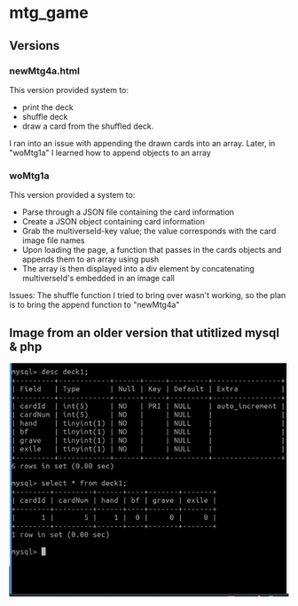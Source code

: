 # mtg_game

## Versions


### newMtg4a.html
This version provided system to:
* print the deck
* shuffle deck
* draw a card from the shuffled deck.

I ran into an issue with appending the drawn cards into an array. Later, in "woMtg1a" I learned how to append objects to an array

### woMtg1a
This version provided a system to:
* Parse through a JSON file containing the card information
* Create a JSON object containing card information
* Grab the multiverseId-key value; the value corresponds with the card image file names
* Upon loading the page, a function that passes in the cards objects and appends them to an array using push
* The array is then displayed into a div element by concatenating multiverseId's embedded in an image call

Issues: The shuffle function I tried to bring over wasn't working, so the plan is to bring the append function to "newMtg4a"

## Image from an older version that utitlized mysql & php
![alt text](mtgDB.JPG "Description")
